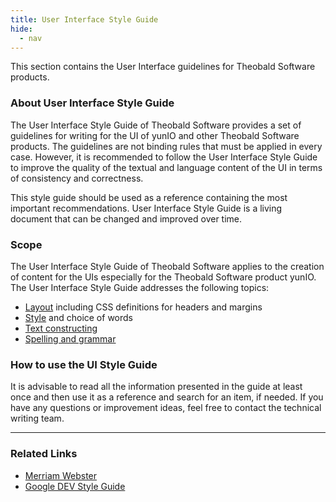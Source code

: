 ```yaml
---
title: User Interface Style Guide
hide:
  - nav
---
```


This section contains the User Interface guidelines for Theobald Software products.

### About User Interface Style Guide
The User Interface Style Guide of Theobald Software provides a set of guidelines for writing for the UI of yunIO and other Theobald Software products. The guidelines are not binding rules that must be applied in every case. However, it is recommended to follow the User Interface Style Guide to improve the quality of the textual and language content of the UI in terms of consistency and correctness.

This style guide should be used as a reference containing the most important recommendations. User Interface Style Guide is a living document that can be changed and improved over time.


### Scope
The User Interface Style Guide of Theobald Software applies to the creation of content for the UIs especially for the Theobald Software product yunIO. 
The User Interface Style Guide addresses the following topics: <br>

  - [Layout](layout.md) including CSS definitions for headers and margins 
  - [Style](style.md) and choice of words 
  - [Text constructing](text-constructing.md)
  - [Spelling and grammar](spelling-grammar.md)

### How to use the UI Style Guide
It is advisable to read all the information presented in the guide at least once and then use it as a reference and search for an item, if needed. 
If you have any questions or improvement ideas, feel free to contact the technical writing team. 

***
### Related Links
- [Merriam Webster](https://www.merriam-webster.com)
- [Google DEV Style Guide](https://developers.google.com/style)

